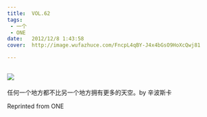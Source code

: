 ```yaml
---
title:	VOL.62
tags:
 - 一个
 - ONE
date:	2012/12/8 1:43:58
cover:	http://image.wufazhuce.com/FncpL4qBY-J4x4bGsO9HoXcQwj81

---
```

![](http://image.wufazhuce.com/FncpL4qBY-J4x4bGsO9HoXcQwj81)
---

任何一个地方都不比另一个地方拥有更多的天空。by 辛波斯卡
 
Reprinted from ONE
